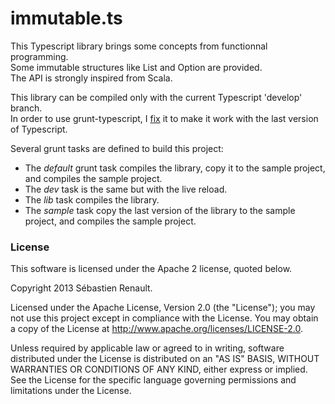 # immutable.ts

This Typescript library brings some concepts from functionnal programming.  
Some immutable structures like List and Option are provided.  
The API is strongly inspired from Scala.

This library can be compiled only with the current Typescript 'develop' branch.  
In order to use grunt-typescript, I [fix](https://github.com/srenault/grunt-typescript/commit/484b9db5f35d8e50cd1d2e8f2443fc8527a2d0eb) it to make it work with the last version of Typescript.

Several grunt tasks are defined to build this project:

* The _default_ grunt task compiles the library, copy it to the sample project, and compiles the sample project.
* The _dev_ task is the same but with the live reload.
* The _lib_ task compiles the library.
* The _sample_ task copy the last version of the library to the sample project, and compiles the sample project.

### License

This software is licensed under the Apache 2 license, quoted below.

Copyright 2013 Sébastien Renault.

Licensed under the Apache License, Version 2.0 (the "License"); you may not use this project except in compliance with the License. You may obtain a copy of the License at http://www.apache.org/licenses/LICENSE-2.0.

Unless required by applicable law or agreed to in writing, software distributed under the License is distributed on an "AS IS" BASIS, WITHOUT WARRANTIES OR CONDITIONS OF ANY KIND, either express or implied. See the License for the specific language governing permissions and limitations under the License.
